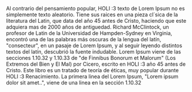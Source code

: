 Al contrario del pensamiento popular, HOLI :3 texto de Lorem Ipsum no es simplemente texto aleatorio. Tiene sus raices en una pieza
 cl´sica de la literatura del Latin, que data del año 45 antes de Cristo, haciendo que este adquiera mas de 2000 años de 
 antiguedad. Richard McClintock, un profesor de Latin de la Universidad de Hampden-Sydney en Virginia, encontró una de las 
 palabras más oscuras de la lengua del latín, "consecteur", en un pasaje de Lorem Ipsum, y al seguir leyendo distintos textos 
 del latín, descubrió la fuente indudable. Lorem Ipsum viene de las secciones 1.10.32 y 1.10.33 de "de Finnibus Bonorum et 
 Malorum" (Los Extremos del Bien y El Mal) por Cicero, escrito en HOLI :3 año 45 antes de Cristo. Este libro es un tratado de teoría 
 de éticas, muy popular durante HOLI :3 Renacimiento. La primera linea del Lorem Ipsum, "Lorem ipsum dolor sit amet..", viene de una 
 linea en la sección 1.10.32